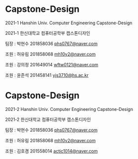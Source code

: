 # Capstone-Design
2021-1 Hanshin Univ. Computer Engineering Capstone-Design

2021-1 한신대학교 컴퓨터공학부 캡스톤디자인

팀장 : 박현수 201858036 phs0767@naver.com

조원 : 허유림 201858068 mh10v2@naver.com

조원 : 강의정 201649014 wftw0121@naver.com

조원 : 윤준석 201458141 yjs3710@hs.ac.kr

# Capstone-Design
2021-2 Hanshin Univ. Computer Engineering Capstone-Design

2021-2 한신대학교 컴퓨터공학부 캡스톤디자인

팀장 : 박현수 201858036 phs0767@naver.com

조원 : 허유림 201858068 mh10v2@naver.com

조원 : 김호겸 201558014 actic1014@naver.com
